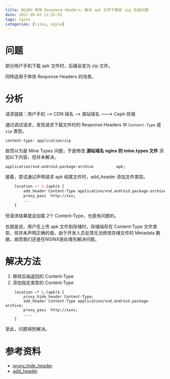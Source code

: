 ```yaml
---
title: NGINX 修改 Response Headers，解决 apk 文件下载变 zip 后缀问题
date: 2021-06-03 11:35:53
tags: nginx
categories: [linux, nginx]
---
```


# 问题
部分用户手机下载 apk 文件时，后缀会变为 zip 文件。

同样适用于修改 Response Headers 的场景。

<!--more-->

# 分析

请求链路：用户手机 --> CDN 域名 --> 源站域名 ---> Ceph 存储

通过调试请求，发现请求下载文件时的 Response Headers 中 `Content-Type` 是 `zip` 类型。
```
content-type: application/zip
```

故而以为是 Mine Types 问题，于是修改 **源站域名 nginx 的 mine.types 文件** 添加以下内容，但并未解决。
```
application/vnd.android.package-archive          apk;
```

接着，尝试通过声明请求 apk 结尾文件时，add_header 添加文件类型。
```bash
    location ~* \.(apk)$ {
        add_header Content-Type application/vnd.android.package-archive;
        proxy_pass  http://xxx;
        ...
    }
```
但请求结果就会加载 2个 Content-Type，也是有问题的。

也就是说，用户在上传 apk 文件到存储时，存储端存在 Content-Type 文件类型，但并未声明正确的值，由于开发人员反馈无法修改存储文件的 Metadata 数据，故而我们还是在NGINX层处理先解决问题。



# 解决方法
1. 移除后端返回的 Content-Type
2. 添加指定类型的 Content-Type

```
    location ~* \.(apk)$ {
        proxy_hide_header Content-Type;
        add_header Content-Type application/vnd.android.package-archive;
        proxy_pass  http://xxxx;
        ....
    }
```

至此，问题得到解决。


# 参考资料
- [proxy_hide_header](http://nginx.org/en/docs/http/ngx_http_proxy_module.html#proxy_hide_header)
- [add_header](http://nginx.org/en/docs/http/ngx_http_headers_module.html)
